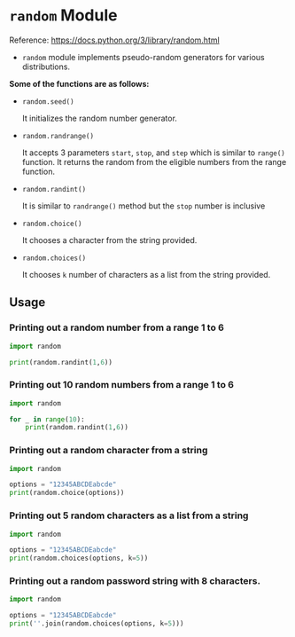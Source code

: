 # `random` Module

Reference: https://docs.python.org/3/library/random.html

- `random` module implements pseudo-random generators for various distributions.

**Some of the functions are as follows:**
- `random.seed()`

  It initializes the random number generator.

- `random.randrange()`

  It accepts 3 parameters `start`, `stop`, and `step` which is similar to `range()` function. It returns the random from the eligible numbers from the range function.

- `random.randint()`

  It is similar to `randrange()` method but the `stop` number is inclusive

- `random.choice()`

  It chooses a character from the string provided.

- `random.choices()`

  It chooses `k` number of characters as a list from the string provided.


## Usage

### Printing out a random number from a range 1 to 6
```python
import random

print(random.randint(1,6))
```

### Printing out 10 random numbers from a range 1 to 6

```python
import random

for _ in range(10):
    print(random.randint(1,6))
```


### Printing out a random character from a string

```python
import random

options = "12345ABCDEabcde"
print(random.choice(options))
```


### Printing out 5 random characters as a list from a string

```python
import random

options = "12345ABCDEabcde"
print(random.choices(options, k=5))
```



### Printing out a random password string with 8 characters.

```python
import random

options = "12345ABCDEabcde"
print(''.join(random.choices(options, k=5)))
```
